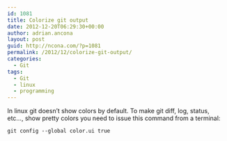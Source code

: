 ```yaml
---
id: 1081
title: Colorize git output
date: 2012-12-20T06:29:30+00:00
author: adrian.ancona
layout: post
guid: http://ncona.com/?p=1081
permalink: /2012/12/colorize-git-output/
categories:
  - Git
tags:
  - Git
  - linux
  - programming
---
```

In linux git doesn&#8217;t show colors by default. To make git diff, log, status, etc&#8230;, show pretty colors you need to issue this command from a terminal:

```
git config --global color.ui true
```
